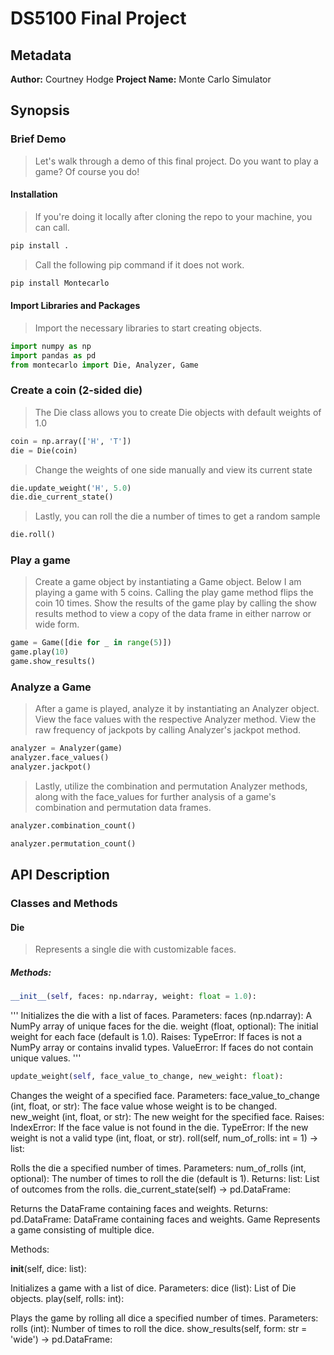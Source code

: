 # DS5100 Final Project

## Metadata
**Author:** Courtney Hodge
**Project Name:** Monte Carlo Simulator

## Synopsis

### Brief Demo
> Let's walk through a demo of this final project. Do you want to play a game? Of course you do!

#### Installation
> If you're doing it locally after cloning the repo to your machine, you can call.
```python
pip install .
```
> Call the following pip command if it does not work.
```python
pip install Montecarlo
```

#### Import Libraries and Packages
> Import the necessary libraries to start creating objects.
```python
import numpy as np
import pandas as pd
from montecarlo import Die, Analyzer, Game
```

### Create a coin (2-sided die)
> The Die class allows you to create Die objects with default weights of 1.0

```python
coin = np.array(['H', 'T'])
die = Die(coin)
```
> Change the weights of one side manually and view its current state

```python
die.update_weight('H', 5.0)
die.die_current_state()
```

> Lastly, you can roll the die a number of times to get a random sample

```python
die.roll()
```

### Play a game

> Create a game object by instantiating a Game object. Below I am playing a game with 5 coins. Calling the play game method flips the coin 10 times. Show the results of the game play by calling the show results method to view a copy of the data frame in either narrow or wide form.

```python
game = Game([die for _ in range(5)])
game.play(10)
game.show_results()
```

### Analyze a Game

> After a game is played, analyze it by instantiating an Analyzer object. View the face values with the respective Analyzer method. View the raw frequency of jackpots by calling Analyzer's jackpot method.

```python
analyzer = Analyzer(game)
analyzer.face_values()
analyzer.jackpot()
```

>Lastly, utilize the combination and permutation Analyzer methods, along with the face_values for further analysis of a game's combination and permutation data frames.

```python
analyzer.combination_count()
```

```python
analyzer.permutation_count()
```
## API Description

### Classes and Methods

#### Die
> Represents a single die with customizable faces.

##### Methods:

```python
__init__(self, faces: np.ndarray, weight: float = 1.0):
```
'''
Initializes the die with a list of faces.
Parameters:
faces (np.ndarray): A NumPy array of unique faces for the die.
weight (float, optional): The initial weight for each face (default is 1.0).
Raises:
TypeError: If faces is not a NumPy array or contains invalid types.
ValueError: If faces do not contain unique values.
'''
```python
update_weight(self, face_value_to_change, new_weight: float):
```

Changes the weight of a specified face.
Parameters:
face_value_to_change (int, float, or str): The face value whose weight is to be changed.
new_weight (int, float, or str): The new weight for the specified face.
Raises:
IndexError: If the face value is not found in the die.
TypeError: If the new weight is not a valid type (int, float, or str).
roll(self, num_of_rolls: int = 1) -> list:

Rolls the die a specified number of times.
Parameters:
num_of_rolls (int, optional): The number of times to roll the die (default is 1).
Returns:
list: List of outcomes from the rolls.
die_current_state(self) -> pd.DataFrame:

Returns the DataFrame containing faces and weights.
Returns:
pd.DataFrame: DataFrame containing faces and weights.
Game
Represents a game consisting of multiple dice.

Methods:

__init__(self, dice: list):

Initializes a game with a list of dice.
Parameters:
dice (list): List of Die objects.
play(self, rolls: int):

Plays the game by rolling all dice a specified number of times.
Parameters:
rolls (int): Number of times to roll the dice.
show_results(self, form: str = 'wide') -> pd.DataFrame: